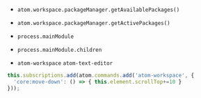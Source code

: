 - `atom.workspace.packageManager.getAvailablePackages()`
- `atom.workspace.packageManager.getActivePackages()`
- `process.mainModule`
- `process.mainModule.children`

- `atom-workspace` `atom-text-editor`
```javascript
this.subscriptions.add(atom.commands.add('atom-workspace', {
  'core:move-down': () => { this.element.scrollTop+=10 }
}));
```
